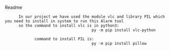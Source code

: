   Readme 
         
          In our project we have used the module vlc and library PIL which you need to install in system to run this Alarm tool
          so the command to install vlc is in python3:
                                          py -m pip install vlc-python
                  
                 command to install PIL is: 
                                          py -m pip install pillow
